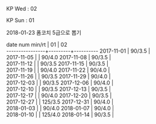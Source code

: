 KP Wed : 02

KP Sun : 01

2018-01-23 폼코치 5급으로 뽑기

date num min/rt |    01   |    02    
----------------+---------+----------
2017-11-01      |  90/3.5 |        
2017-11-05      |         |  90/4.0
2017-11-08      |  90/3.5 |        
2017-11-12      |         |  90/3.5
2017-11-15      |  90/3.5 |        
2017-11-19      |         |  90/4.0
2017-11-22      |  90/4.0 |        
2017-11-26      |         |  90/3.5
2017-11-29      |  90/4.0 |        
2017-12-03      |         |  90/3.5
2017-12-06      |  90/4.0 |        
2017-12-10      |         |  90/3.5
2017-12-13      |  90/3.5 |        
2017-12-17      |         |  90/4.0
2017-12-20      |  90/3.5 |        
2017-12-27      |         | 125/3.5
2017-12-31      |  90/4.0 |        
2018-01-03      |         |  90/4.0
2018-01-07      |  90/4.0 |        
2018-01-10      |         | 125/4.0
2018-01-14      |  90/3.5 |        

